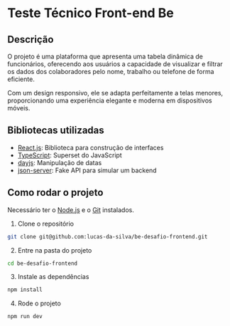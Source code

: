 # Teste Técnico Front-end Be

## Descrição

O projeto é uma plataforma que apresenta uma tabela dinâmica de funcionários, oferecendo aos usuários a capacidade de visualizar e filtrar os dados dos colaboradores pelo nome, trabalho ou telefone de forma eficiente.

Com um design responsivo, ele se adapta perfeitamente a telas menores, proporcionando uma experiência elegante e moderna em dispositivos móveis.

## Bibliotecas utilizadas

- [React.js](https://pt-br.reactjs.org/): Biblioteca para construção de interfaces
- [TypeScript](https://www.typescriptlang.org/): Superset do JavaScript
- [dayjs](https://day.js.org/): Manipulação de datas
- [json-server](https://www.npmjs.com/package/json-server): Fake API para simular um backend

## Como rodar o projeto

Necessário ter o [Node.js](https://nodejs.org/en/) e o [Git](https://git-scm.com/) instalados.

1. Clone o repositório

```bash
git clone git@github.com:lucas-da-silva/be-desafio-frontend.git
```

2. Entre na pasta do projeto

```bash
cd be-desafio-frontend
```

3. Instale as dependências

```bash
npm install
```

4. Rode o projeto

```bash
npm run dev
```
